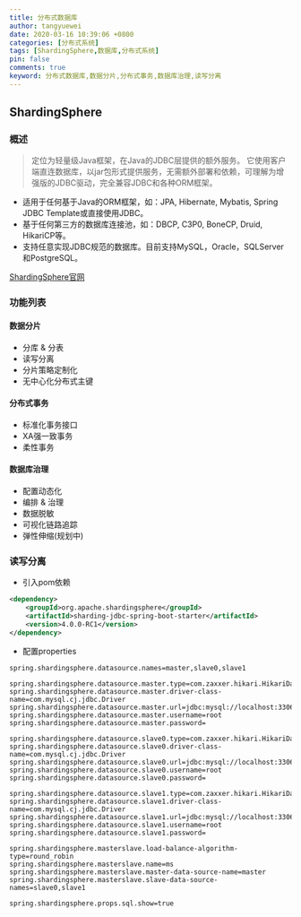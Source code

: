 ```yaml
---
title: 分布式数据库
author: tangyuewei
date: 2020-03-16 10:39:06 +0800
categories: [分布式系统]
tags: [ShardingSphere,数据库,分布式系统]
pin: false
comments: true
keyword: 分布式数据库,数据分片,分布式事务,数据库治理,读写分离
---
```


## ShardingSphere

### 概述
> 定位为轻量级Java框架，在Java的JDBC层提供的额外服务。 它使用客户端直连数据库，以jar包形式提供服务，无需额外部署和依赖，可理解为增强版的JDBC驱动，完全兼容JDBC和各种ORM框架。

- 适用于任何基于Java的ORM框架，如：JPA, Hibernate, Mybatis, Spring JDBC Template或直接使用JDBC。
- 基于任何第三方的数据库连接池，如：DBCP, C3P0, BoneCP, Druid, HikariCP等。
- 支持任意实现JDBC规范的数据库。目前支持MySQL，Oracle，SQLServer和PostgreSQL。

[ShardingSphere官网](https://shardingsphere.apache.org)

### 功能列表

#### 数据分片
+ 分库 & 分表
+ 读写分离
+ 分片策略定制化
+ 无中心化分布式主键

####  分布式事务

+ 标准化事务接口
+ XA强一致事务
+ 柔性事务

#### 数据库治理

+ 配置动态化
+ 编排 & 治理
+ 数据脱敏
+ 可视化链路追踪
+ 弹性伸缩(规划中)

### 读写分离
- 引入pom依赖
```xml
<dependency>
    <groupId>org.apache.shardingsphere</groupId>
    <artifactId>sharding-jdbc-spring-boot-starter</artifactId>
    <version>4.0.0-RC1</version>
</dependency>
```
- 配置properties

```properties
spring.shardingsphere.datasource.names=master,slave0,slave1

spring.shardingsphere.datasource.master.type=com.zaxxer.hikari.HikariDataSource
spring.shardingsphere.datasource.master.driver-class-name=com.mysql.cj.jdbc.Driver
spring.shardingsphere.datasource.master.url=jdbc:mysql://localhost:3306/master
spring.shardingsphere.datasource.master.username=root
spring.shardingsphere.datasource.master.password=

spring.shardingsphere.datasource.slave0.type=com.zaxxer.hikari.HikariDataSource
spring.shardingsphere.datasource.slave0.driver-class-name=com.mysql.cj.jdbc.Driver
spring.shardingsphere.datasource.slave0.url=jdbc:mysql://localhost:3306/slave0
spring.shardingsphere.datasource.slave0.username=root
spring.shardingsphere.datasource.slave0.password=

spring.shardingsphere.datasource.slave1.type=com.zaxxer.hikari.HikariDataSource
spring.shardingsphere.datasource.slave1.driver-class-name=com.mysql.cj.jdbc.Driver
spring.shardingsphere.datasource.slave1.url=jdbc:mysql://localhost:3306/slave1
spring.shardingsphere.datasource.slave1.username=root
spring.shardingsphere.datasource.slave1.password=

spring.shardingsphere.masterslave.load-balance-algorithm-type=round_robin
spring.shardingsphere.masterslave.name=ms
spring.shardingsphere.masterslave.master-data-source-name=master
spring.shardingsphere.masterslave.slave-data-source-names=slave0,slave1

spring.shardingsphere.props.sql.show=true
```
